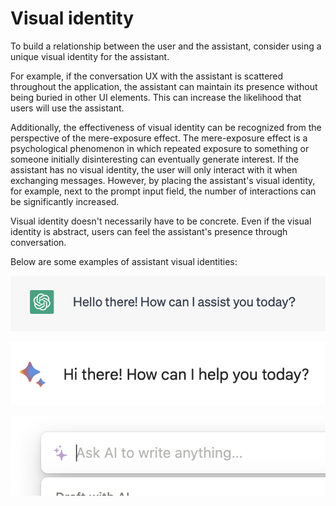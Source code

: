 # Visual identity

To build a relationship between the user and the assistant, consider using a unique visual identity for the assistant.

For example, if the conversation UX with the assistant is scattered throughout the application, the assistant can maintain its presence without being buried in other UI elements. This can increase the likelihood that users will use the assistant.

Additionally, the effectiveness of visual identity can be recognized from the perspective of the mere-exposure effect. The mere-exposure effect is a psychological phenomenon in which repeated exposure to something or someone initially disinteresting can eventually generate interest. If the assistant has no visual identity, the user will only interact with it when exchanging messages. However, by placing the assistant's visual identity, for example, next to the prompt input field, the number of interactions can be significantly increased.

Visual identity doesn't necessarily have to be concrete. Even if the visual identity is abstract, users can feel the assistant's presence through conversation.

Below are some examples of assistant visual identities:

![ChatGPT](./chatgpt.png)

![Bard](./bard.png)

![Notion AI](./notionai.png)
